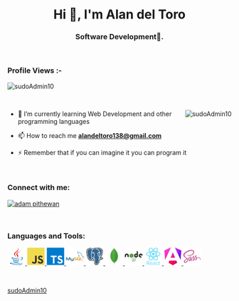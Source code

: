 <h1 align="center">Hi 👋, I'm Alan del Toro</h1>
<h3 align="center">Software Development🌟.</h3>

<br>

<p align="right"> <h3>Profile Views :-</h3> <img src="https://komarev.com/ghpvc/?username=sudoAdmin10&label=Profile%20views&color=0e75b6&style=flat"
    alt="sudoAdmin10" /> 
  </p>

<br>

<p><img align="right" src="https://github.com/Adam-pw/Adam-pw/raw/main/animation_500_kxa883sd.gif" alt="sudoAdmin10" /></p>


- 🌱 I’m currently learning Web Development and other programming languages

- 📫 How to reach me **alandeltoro138@gmail.com**

- ⚡ Remember that if you can imagine it you can program it

<br>

<h3 align="left">Connect with me:</h3>
<p align="left">
  <a href="https://www.linkedin.com/in/alan-jaen-manuel-del-toro-450721305/" target="blank"><img align="center"
      src="https://raw.githubusercontent.com/rahuldkjain/github-profile-readme-generator/master/src/images/icons/Social/linked-in-alt.svg"
      alt="adam pithewan" height="30" width="40" /></a>
</p>

<br>

<h3 align="left">Languages and Tools:</h3>
<p align="left"> 
    <a href="https://www.java.com" target="_blank" rel="noreferrer"> <img
      src="https://raw.githubusercontent.com/devicons/devicon/master/icons/java/java-original.svg" alt="java" width="40"
      height="40" /> </a> 
    <a href="https://developer.mozilla.org/en-US/docs/Web/JavaScript" target="_blank"
    rel="noreferrer"> <img
      src="https://raw.githubusercontent.com/devicons/devicon/master/icons/javascript/javascript-original.svg"
      alt="javascript" width="40" height="40" /> </a> 
    <a href="https://www.typescriptlang.org/" target="_blank" rel="noreferrer">
    <img src="https://raw.githubusercontent.com/devicons/devicon/master/icons/typescript/typescript-original.svg" alt="typeScript" width="40" height="40" />
  </a> 
    <a href="https://www.mysql.com/" target="_blank" rel="noreferrer"> <img
      src="https://raw.githubusercontent.com/devicons/devicon/master/icons/mysql/mysql-original-wordmark.svg"
      alt="mysql" width="40" height="40" /> </a> </a>
    <a href="https://www.postgresql.org/" target="_blank" rel="noreferrer"> <img
      src="https://raw.githubusercontent.com/devicons/devicon/master/icons/postgresql/postgresql-original.svg"
      alt="postgresql" width="40" height="40" /> </a> </a>
    <a href="https://www.mongodb.com/" target="_blank" rel="noreferrer"> <img
      src="https://raw.githubusercontent.com/devicons/devicon/master/icons/mongodb/mongodb-original.svg"
      alt="mongodb" width="40" height="40" /> </a> </a>
      <a href="https://nodejs.org" target="_blank" rel="noreferrer"> <img
      src="https://raw.githubusercontent.com/devicons/devicon/master/icons/nodejs/nodejs-original-wordmark.svg"
      alt="nodejs" width="40" height="40" /> </a>
      <a href="https://reactjs.org/" target="_blank" rel="noreferrer"> <img
      src="https://raw.githubusercontent.com/devicons/devicon/master/icons/react/react-original-wordmark.svg"
      alt="react" width="40" height="40" /> </a>
    <a href="https://angular.dev/" target="_blank" rel="noreferrer"> <img
      src="https://raw.githubusercontent.com/devicons/devicon/master/icons/angular/angular-original.svg"
      alt="react" width="40" height="40" /> </a>
      <a href="https://sass-lang.com" target="_blank" rel="noreferrer"> <img
      src="https://raw.githubusercontent.com/devicons/devicon/master/icons/sass/sass-original.svg" alt="sass" width="40"
      height="40" /> </a> </p>

<br>


[sudoAdmin10](https://github.com/sudoAdmin10)
